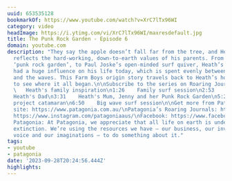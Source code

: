 ```yaml
---
uuid: 653535128
bookmarkOf: https://www.youtube.com/watch?v=XrC7lTx96WI
category: video
headImage: https://i.ytimg.com/vi/XrC7lTx96WI/maxresdefault.jpg
title: The Punk Rock Garden - Episode 6
domain: youtube.com
description: "They say the apple doesn’t fall far from the tree, and Heath Joske definitely
  reflects the hard-working, down-to-earth values of his parents. From Jenny Joske’s
  ‘punk rock garden’, to Paul Joske’s open-minded surf quiver, Heath’s folks have
  had a huge influence on his life today, which is spent evenly between the garden
  and the waves. This Farm Boys origin story travels back to Heath’s hometown of Valla,
  to see where it all began.\n\nSubscribe to the series on Roaring Journals: https://www.patagonia.com.au/farmboys\n\n0:00
  \   Heath's family inspiration\n1:26    Family surf session\n2:53    Paul Joske,
  Heath's Dad\n3:31    Heath's Mum, Jenny and her Punk Rock Garden\n5:20    Paul's
  project catamaran\n6:50    Big wave surf session\n\nGet more from Patagonia: \nOfficial
  site: https://www.patagonia.com.au/\nPatagonia’s Roaring Journals: https://www.patagonia.com.au/blogs/roaring-journals\nInstagram:
  https://www.instagram.com/patagoniaaus/\nFacebook: https://www.facebook.com/PatagoniaAustralia/\n\nAbout
  Patagonia: At Patagonia, we appreciate that all life on earth is under threat of
  extinction. We’re using the resources we have – our business, our investments, our
  voice and our imaginations – to do something about it."
tags:
- youtube
- patagonia
date: '2023-09-28T20:24:56.444Z'
highlights: 
---
```



